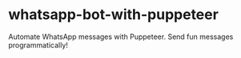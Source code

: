 # whatsapp-bot-with-puppeteer
Automate WhatsApp messages with Puppeteer. Send fun messages programmatically!
